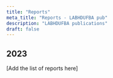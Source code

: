 ```yaml
---
title: "Reports"
meta_title: "Reports - LABHDUFBA pub"
description: "LABHDUFBA publications"
draft: false
---
```


## 2023

[Add the list of reports here]
